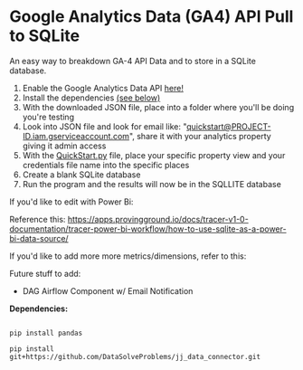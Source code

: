 # Google Analytics Data (GA4) API Pull to SQLite
An easy way to breakdown GA-4 API Data and to store in a SQLite database.

1. Enable the Google Analytics Data API  <a href="https://developers.google.com/analytics/devguides/reporting/data/v1/quickstart-client-libraries">here!</a> 
2. Install the dependencies <a href="#anchor-name">(see below)</a>
3. With the downloaded JSON file, place into a folder where you'll be doing you're testing
4. Look into JSON file and look for email like: "quickstart@PROJECT-ID.iam.gserviceaccount.com", share it with your analytics property giving it admin access
5. With the  <a href="https://github.com/dsilverio123/Google-Analytics-Data-GA4-API-Pull-to-SQLite/blob/main/QuickStart.py">QuickStart.py</a> file, place your specific property view and your credentials file name into the specific places
6. Create a blank SQLite database
7. Run the program and the results will now be in the SQLLITE database

If you'd like to edit with Power Bi:

Reference this: https://apps.provingground.io/docs/tracer-v1-0-documentation/tracer-power-bi-workflow/how-to-use-sqlite-as-a-power-bi-data-source/

If you'd like to add more more metrics/dimensions, refer to this: 

Future stuff to add:

- DAG Airflow Component w/ Email Notification


<a id="anchor-name"><strong>Dependencies:</strong></a>

``` 

pip install pandas

pip install git+https://github.com/DataSolveProblems/jj_data_connector.git

```
